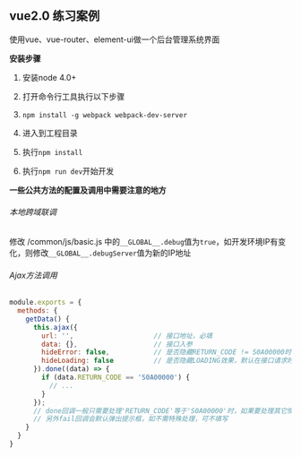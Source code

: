 ## vue2.0 练习案例
使用vue、vue-router、element-ui做一个后台管理系统界面

**安装步骤**

1. 安装node 4.0+
2. 打开命令行工具执行以下步骤

  1. `npm install -g webpack webpack-dev-server`
  2. 进入到工程目录
  3. 执行`npm install`
  4. 执行`npm run dev`开始开发


**一些公共方法的配置及调用中需要注意的地方**

###### 本地跨域联调

修改 /common/js/basic.js 中的`__GLOBAL__.debug`值为`true`，如开发环境IP有变化，则修改`__GLOBAL__.debugServer`值为新的IP地址

###### Ajax方法调用

```javascript
module.exports = {
  methods: {
    getData() {
      this.ajax({
        url: '',                    // 接口地址，必填
        data: {},                   // 接口入参
        hideError: false,           // 是否隐藏RETURN_CODE != S0A00000时的提示框，默认为弹出
        hideLoading: false          // 是否隐藏LOADING效果，默认在接口请求时会出现LOADING遮罩层
      }).done((data) => {
        if (data.RETURN_CODE == 'S0A00000') {
          // ...
        }
      });
      // done回调一般只需要处理'RETURN_CODE'等于'S0A00000'时，如果要处理其它情况，须将hideError设为true以避免出现提示框
      // 另外fail回调会默认弹出提示框，如不需特殊处理，可不填写
    }
  }
}
```